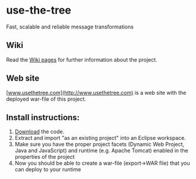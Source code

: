 use-the-tree
============

Fast, scalable and reliable message transformations


## Wiki
Read the [Wiki pages](https://github.com/mqsiuser/use-the-tree/wiki) for further information about the project.

## Web site
[www.usethetree.com](http://www.usethetree.com) is a web site with the deployed war-file of this project.

## Install instructions:
1. [Download](https://github.com/mqsiuser/use-the-tree/archives/master) the code. 
2. Extract and import "as an existing project" into an Eclipse workspace. 
3. Make sure you have the proper project facets (Dynamic Web Project, Java and JavaScript) and runtime (e.g. Apache Tomcat) enabled in the properties of the project
4. Now you should be able to create a war-file (export->WAR file) that you can deploy to your runtime
